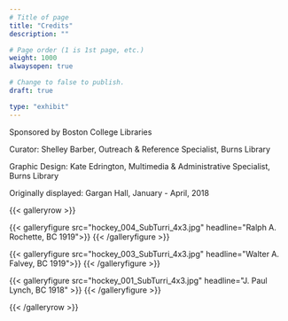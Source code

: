 ```yaml
---
# Title of page
title: "Credits"
description: ""

# Page order (1 is 1st page, etc.)
weight: 1000
alwaysopen: true

# Change to false to publish.
draft: true

type: "exhibit"
---
```


Sponsored by Boston College Libraries

Curator: Shelley Barber, Outreach & Reference Specialist, Burns Library

Graphic Design: Kate Edrington, Multimedia & Administrative Specialist, Burns Library

Originally displayed: Gargan Hall, January - April, 2018

{{< galleryrow >}}

{{< galleryfigure src="hockey_004_SubTurri_4x3.jpg"
           headline="Ralph A. Rochette, BC 1919">}} 
{{< /galleryfigure >}}

{{< galleryfigure src="hockey_003_SubTurri_4x3.jpg"
           headline="Walter A. Falvey, BC 1919">}}
{{< /galleryfigure >}}

{{< galleryfigure src="hockey_001_SubTurri_4x3.jpg"
           headline="J. Paul Lynch, BC 1918" >}}
{{< /galleryfigure >}}

{{< /galleryrow >}}